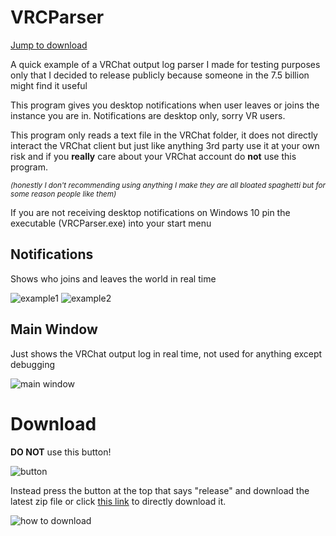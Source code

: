 # VRCParser
[Jump to download](https://github.com/3e849f2e5c/VRCParser#Download)

A quick example of a VRChat output log parser I made for testing purposes only that I decided to release publicly because someone in the 7.5 billion might find it useful

This program gives you desktop notifications when user leaves or joins the instance you are in.
Notifications are desktop only, sorry VR users.

This program only reads a text file in the VRChat folder, it does not directly interact the VRChat client but just like anything 3rd party use it at your own risk and if you __really__ care about your VRChat account do __not__ use this program.

<sup>_(honestly I don't recommending using anything I make they are all bloated spaghetti but for some reason people like them)_</sup>

If you are not receiving desktop notifications on Windows 10 pin the executable (VRCParser.exe) into your start menu

## Notifications
Shows who joins and leaves the world in real time

![example1](https://i.imgur.com/cDrLmPN.png)
![example2](https://i.imgur.com/pDYAzNF.png)

## Main Window
Just shows the VRChat output log in real time, not used for anything except debugging

![main window](https://i.imgur.com/JbTyhf5.png)

# Download

__DO NOT__ use this button!

![button](https://i.imgur.com/fYWvJUr.png)

Instead press the button at the top that says "release" and download the latest zip file or click [this link](https://github.com/3e849f2e5c/VRCParser/releases/download/v0.0.0/VRCParser.zip) to directly download it.

![how to download](https://i.imgur.com/Hqs5pEJ.png)
